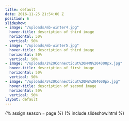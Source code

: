 ```yaml
---
title: default
date: 2016-11-25 21:54:00 Z
position: 6
slideshow:
- image: "/uploads/mb-winter4.jpg"
  hover-title: description of third image
  horizontal: 50%
  vertical: 50%
- image: "/uploads/mb-winter5.jpg"
  hover-title: description of third image
  horizontal: 50%
  vertical: 50%
- image: "/uploads/2%20Connecticut%20NMN%204000px.jpg"
  hover-title: description of first image
  horizontal: 50%
  vertical: 50%
- image: "/uploads/5%20Connecticut%20MB%204000px.jpg"
  hover-title: description of second image
  horizontal: 50%
  vertical: 50%
layout: default
---
```


{% assign season = page %}
{% include slideshow.html %}
